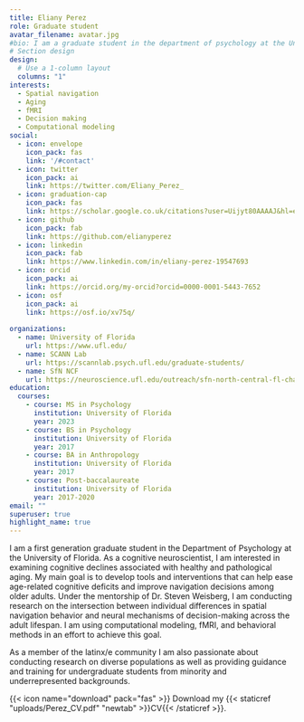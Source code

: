 ```yaml
---
title: Eliany Perez
role: Graduate student
avatar_filename: avatar.jpg
#bio: I am a graduate student in the department of psychology at the University of Florida working with Dr. Steven Weisberg.
# Section design
design:
  # Use a 1-column layout
  columns: "1"
interests:
  - Spatial navigation
  - Aging
  - fMRI
  - Decision making
  - Computational modeling
social:
  - icon: envelope
    icon_pack: fas
    link: '/#contact'
  - icon: twitter
    icon_pack: ai
    link: https://twitter.com/Eliany_Perez_
  - icon: graduation-cap
    icon_pack: fas
    link: https://scholar.google.co.uk/citations?user=Uijyt80AAAAJ&hl=en
  - icon: github
    icon_pack: fab
    link: https://github.com/elianyperez
  - icon: linkedin
    icon_pack: fab
    link: https://www.linkedin.com/in/eliany-perez-19547693
  - icon: orcid
    icon_pack: ai
    link: https://orcid.org/my-orcid?orcid=0000-0001-5443-7652
  - icon: osf
    icon_pack: ai
    link: https://osf.io/xv75q/
    
organizations:
  - name: University of Florida
    url: https://www.ufl.edu/
  - name: SCANN Lab
    url: https://scannlab.psych.ufl.edu/graduate-students/
  - name: SfN NCF
    url: https://neuroscience.ufl.edu/outreach/sfn-north-central-fl-chapter/
education:
  courses:
    - course: MS in Psychology
      institution: University of Florida
      year: 2023
    - course: BS in Psychology
      institution: University of Florida
      year: 2017
    - course: BA in Anthropology
      institution: University of Florida
      year: 2017
    - course: Post-baccalaureate
      institution: University of Florida
      year: 2017-2020
email: ""
superuser: true
highlight_name: true
---
```

I am a first generation graduate student in the Department of Psychology at the University of Florida. As a cognitive neuroscientist, I am interested in examining cognitive declines associated with healthy and pathological aging. My main goal is to develop tools and interventions that can  help ease age-related cognitive deficits and improve navigation decisions among older adults. Under the mentorship of Dr. Steven Weisberg, I am conducting research on the intersection between individual differences in spatial navigation behavior and neural mechanisms of decision-making across the adult lifespan. I am using computational modeling, fMRI, and behavioral methods in an effort to achieve this goal.

As a member of the latinx/e community I am also passionate about conducting research on diverse populations as well as providing guidance and training for undergraduate students from minority and underrepresented backgrounds.

{{< icon name="download" pack="fas" >}} Download my {{< staticref "uploads/Perez_CV.pdf" "newtab" >}}CV{{< /staticref >}}.
